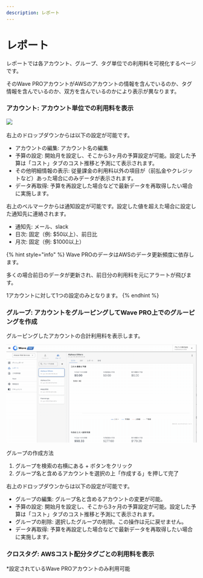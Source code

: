 ```yaml
---
description: レポート
---
```


# レポート

レポートでは各アカウント、グループ、タグ単位での利用料を可視化するページです。

そのWave PROアカウントがAWSのアカウントの情報を含んでいるのか、タグ情報を含んでいるのか、双方を含んでいるのかにより表示が異なります。

### **アカウント: アカウント単位での利用料を表示**

![](../../.gitbook/assets/Wave\_Pro-6.png)

右上のドロップダウンからは以下の設定が可能です。

* アカウントの編集: アカウント名の編集
* 予算の設定: 開始月を設定し、そこから3ヶ月の予算設定が可能。設定した予算は「コスト」タブのコスト推移と予測にて表示されます。
* その他明細情報の表示: 従量課金の利用料以外の項目が（前払金やクレジットなど）あった場合にのみデータが表示されます。
* データ再取得: 予算を再設定した場合などで最新データを再取得したい場合に実施します。

右上のベルマークからは通知設定が可能です。設定した値を超えた場合に設定した通知先に連絡されます。

* 通知先: メール、slack
* 日次: 固定（例: $50以上）、前日比
* 月次: 固定（例: $1000以上）

{% hint style="info" %}
Wave PROのデータはAWSのデータ更新頻度に依存します。

多くの場合前日のデータが更新され、前日分の利用料を元にアラートが飛びます。

1アカウントに対して1つの設定のみとなります。
{% endhint %}

###

### **グループ: アカウントをグルーピングしてWave PRO上でのグルーピングを作成**

グルーピングしたアカウントの合計利用料を表示します。

![](<../../.gitbook/assets/2021-10-12 16.16.12.gif>)

グループの作成方法

1. グループを検索の右横にある + ボタンをクリック
2. グループ名と含めるアカウントを選択の上「作成する」を押して完了

右上のドロップダウンからは以下の設定が可能です。

* グループの編集: グループ名と含めるアカウントの変更が可能。
* 予算の設定: 開始月を設定し、そこから3ヶ月の予算設定が可能。設定した予算は「コスト」タブのコスト推移と予測にて表示されます。
* グループの削除: 選択したグループの削除。この操作は元に戻せません。
* データ再取得: 予算を再設定した場合などで最新データを再取得したい場合に実施します。



### クロスタグ: AWSコスト配分タグごとの利用料を表示

\*設定されているWave PROアカウントのみ利用可能

